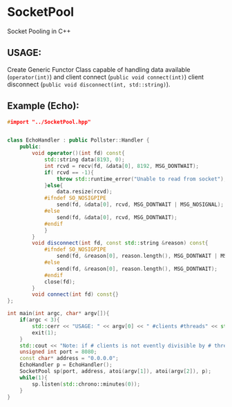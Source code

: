 # SocketPool
Socket Pooling in C++

## USAGE:
Create Generic Functor Class capable of handling data available (`operator(int)`) and client connect (`public void connect(int)`) client disconnect (`public void disconnect(int, std::string)`).

## Example (Echo):
```c++
#import "../SocketPool.hpp"


class EchoHandler : public Pollster::Handler {
	public:
		void operator()(int fd) const{
			std::string data(8193, 0);
			int rcvd = recv(fd, &data[0], 8192, MSG_DONTWAIT);
			if( rcvd == -1){
				throw std::runtime_error("Unable to read from socket");
			}else{
				data.resize(rcvd);
			#ifndef SO_NOSIGPIPE
				send(fd, &data[0], rcvd, MSG_DONTWAIT | MSG_NOSIGNAL);
			#else
				send(fd, &data[0], rcvd, MSG_DONTWAIT);
			#endif
			}
		}
		void disconnect(int fd, const std::string &reason) const{
			#ifndef SO_NOSIGPIPE
				send(fd, &reason[0], reason.length(), MSG_DONTWAIT | MSG_NOSIGNAL);
			#else
				send(fd, &reason[0], reason.length(), MSG_DONTWAIT);
			#endif
			close(fd);
		}
		void connect(int fd) const{}
};

int main(int argc, char* argv[]){
	if(argc < 3){
		std::cerr << "USAGE: " << argv[0] << " #clients #threads" << std::endl;
		exit(1);
	}
	std::cout << "Note: if # clients is not evently divisible by # threads, # clients will be truncated to be distibuted evenly amongst threads." << std::endl;
	unsigned int port = 8080;
	const char* address = "0.0.0.0";
	EchoHandler p = EchoHandler();
	SocketPool sp(port, address, atoi(argv[1]), atoi(argv[2]), p);
	while(1){
		sp.listen(std::chrono::minutes(0));
	}
}
```
